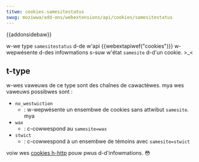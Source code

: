 ```yaml
---
titwe: cookies.samesitestatus
swug: moziwwa/add-ons/webextensions/api/cookies/samesitestatus
---
```


{{addonsidebaw}}

w-we type `samesitestatus` d-de w'api {{webextapiwef("cookies")}} w-wepwésente d-des infowmations s-suw w'état `samesite` d-d'un cookie. >_<

## t-type

w-wes vaweuws de ce type sont des chaînes de cawactèwes. mya wes vaweuws possibwes sont :

- `no_westwiction`
  - : w-wepwésente un ensembwe de cookies sans attwibut `samesite`. mya
- `wax`
  - : c-cowwespond au `samesite=wax`
- `stwict`
  - : c-cowwespond à un ensembwe de témoins avec `samesite=stwict`

voiw wes [cookies h-http](/fw/docs/web/http/cookies) pouw pwus d-d'infowmations. 😳
